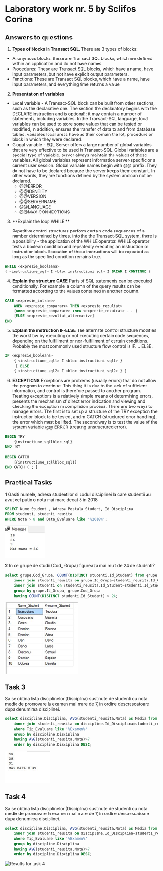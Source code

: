 # Laboratory work nr. 5 by Sclifos Corina

## Answers to questions
1. **Types of blocks in Transact SQL.**
	There are 3 types of blocks:
  * Anonymous blocks: these are Transact SQL blocks, which are defined within an application and do not have names.
  * Procedures: These are Transact SQL blocks, which have a name, have input parameters, but not
have explicit output parameters.
  * Functions: These are Transact SQL blocks, which have a name, have input parameters, and everything
time returns a value
2. **Presentation of variables.**
* Local variable - A Transact-SQL block can be built from other sections, such as the declarative one. The section
the declaratory begins with the DECLARE instruction and is optional!; it may contain a number of statements,
including variables.
In the Transact-SQL language, local variables can be used to store some values that can be
tested or modified, in addition, ensures the transfer of data to and from database tables. variables
local areas have as their domain the lot, procedure or block in which they were declared. 
* Glogal variable - SQL Server offers a large number of global variables that are very effective to be
used in Transact-SQL. Global variables are a special type of variable. server always maintain the values of these variables. All global variables represent information server-specific or a current user session.
Global variable names begin with @@ prefix. They do not have to be declared because
the server keeps them constant. In other words, they are functions defined by the system and can not be
declared.
	- @@ERROR
	- @@IDENTITY
	- @@VERSION
	- @@SERVERNAME
	- @@LANGUAGE
	- @@MAX CONNECTIONS

3. **Explain the loop WHILE **

   Repetitive control structures perform certain code sequences of a number determined by times. into the
the Transact-SQL system, there is a possibility - the application of the WHILE operator. WHILE operator tests
a boolean condition and repeatedly executing an instruction or instruction block. Execution of these
instructions will be repeated as long as the specified condition remains true.
```sql
WHILE <expresie_booleana>
{ <instructiune_sql> I <bloc instructiuni sql> I BREAK I CONTINUE }
```

4. **Explain the structure CASE**
   Parts of SQL statements can be executed conditionally. For example, a column of the query results
can be formatted according to the values contained in another column.
```sql
CASE <expresie_intrare>
	WHEN <expresie_comparare> THEN <expresie_rezultat>
	[WHEN <expresie_comparare> THEN <expresie_rezultat> ... ]
	[ELSE <expresie_rezultat_alternativ>]
END
```

5. **Explain the instruction IF-ELSE**
 The alternate control structure modifies the workflow by executing or not executing certain code sequences,
depending on the fulfillment or non-fulfillment of certain conditions. Probably the most commonly used structure
flow control is IF. .. ELSE.
```sql
IF <expresie_booleana>
	{ <instructiune_sqll> I <bloc instructiuni sqll> }
     [ ELSE
	{ <instructiune_sql2> I <bloc instructiuni sql2> } ]
```

6. **EXCEPTIONS** 
   Exceptions are problems (usually errors) that do not allow the program to continue. This thing
it is due to the lack of sufficient information, and control is therefore passed to another program.
Treating exceptions is a relatively simple means of determining errors, presents the mechanism of
direct error indication and viewing and checking the exception m compilation process.
  There are two ways to manage errors. The first is to set up a structure of the TRY exception
the instruction block to be tested, and m CATCH (structured error handling), the error
which must be lifted. The second way is to test the value of the system variable @@ ERROR (treating
unstructured error).
```sql
BEGIN TRY
	{instructiune_sqllbloc_sql}
END TRY

BEGIN CATCH
	[{instructiune_sqllbloc_sql}]
END CATCH ( ; ]
````

## Practical Tasks
**1**
Gasiti numele, adresa studentilor si codul disciplinei la care studentii au avut eel putin o nota mai
mare decat 8 in 2018.
```sql
SELECT Nume_Student , Adresa_Postala_Student, Id_Disciplina
FROM studenti, studenti_reusita
WHERE Nota > 8 and Data_Evaluare like '%2018%';
```
![Results for task 1](images/lab5_1.JPG)

**2**
In ce grupe de studii (Cod_ Grupa) figureaza mai mult de 24 de studenti?
```sql
select grupe.Cod_Grupa, COUNT(DISTINCT studenti.Id_Student) from grupe
	inner join studenti_reusita on grupe.Id_Grupa=studenti_reusita.Id_Grupa
	inner join studenti on studenti_reusita.Id_Student=studenti.Id_Student
	group by grupe.Id_Grupa, grupe.Cod_Grupa
	having COUNT(DISTINCT studenti.Id_Student) > 24;
```
![Results for task 2](images/lab5_2.JPG)

## Task 3
Sa se obtina lista disciplinelor (Disciplina) sustinute de studenti cu nota medie de promovare la
examen mai mare de 7, in ordine descrescatoare dupa denumirea disciplinei.
```sql
select discipline.Disciplina, AVG(studenti_reusita.Nota) as Media from discipline
	inner join studenti_reusita on discipline.Id_Disciplina=studenti_reusita.Id_Disciplina
	where Tip_Evaluare like '%Examen%'
	group by discipline.Disciplina
	having AVG(studenti_reusita.Nota)>7
	order by discipline.Disciplina DESC;
```
![Results for task 3](images/lab5_3.JPG)

## Task 4
Sa se obtina lista disciplinelor (Disciplina) sustinute de studenti cu nota medie de promovare la
examen mai mare de 7, in ordine descrescatoare dupa denumirea disciplinei.
```sql
select discipline.Disciplina, AVG(studenti_reusita.Nota) as Media from discipline
	inner join studenti_reusita on discipline.Id_Disciplina=studenti_reusita.Id_Disciplina
	where Tip_Evaluare like '%Examen%'
	group by discipline.Disciplina
	having AVG(studenti_reusita.Nota)>7
	order by discipline.Disciplina DESC;
```
![Results for task 4](images/lab5_4.JPG)
